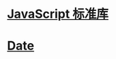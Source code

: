 # [Java​Script 标准库](https://developer.mozilla.org/zh-CN/docs/Web/JavaScript/Reference/Global_Objects)

# [Date](https://developer.mozilla.org/zh-CN/docs/Web/JavaScript/Reference/Global_Objects/Date)

